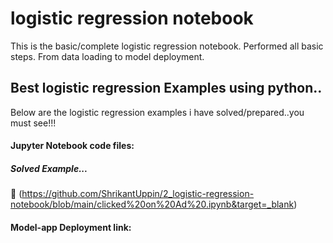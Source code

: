 # logistic regression notebook
 This is the basic/complete logistic regression notebook. Performed all basic steps. From data loading to model deployment.

## Best logistic regression Examples using python..

Below are the logistic regression examples i have solved/prepared..you must see!!!

#### Jupyter Notebook code files:

##### Solved Example...
:link: (https://github.com/ShrikantUppin/2_logistic-regression-notebook/blob/main/clicked%20on%20Ad%20.ipynb&target=_blank)


#### Model-app Deployment link:



